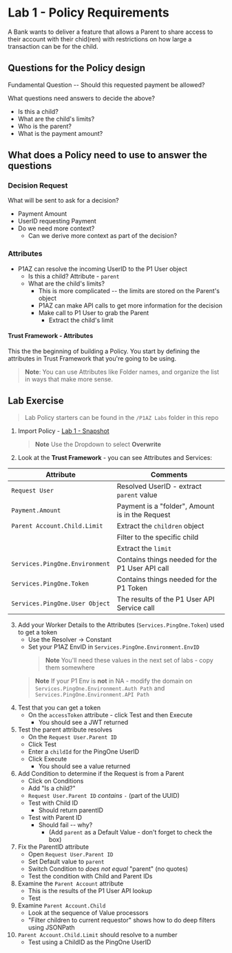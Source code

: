 # Lab 1 - Policy Requirements

A Bank wants to deliver a feature that allows a Parent to share access to their account with their chid(ren) with restrictions on how large a transaction can be for the child.

## Questions for the Policy design

Fundamental Question -- Should this requested payment be allowed?

What questions need answers to decide the above?

* Is this a child?
* What are the child's limits?
* Who is the parent?
* What is the payment amount?

## What does a Policy need to use to answer the questions

### Decision Request

What will be sent to ask for a decision?

* Payment Amount
* UserID requesting Payment
* Do we need more context?
  * Can we derive more context as part of the decision?

### Attributes

* P1AZ can resolve the incoming UserID to the P1 User object
  * Is this a child?
    Attribute - `parent`
  * What are the child's limits?
    * This is more complicated -- the limits are stored on the Parent's object
    * P1AZ can make API calls to get more information for the decision
    * Make call to P1 User to grab the Parent
      * Extract the child's limit

#### Trust Framework - Attributes

This the the beginning of building a Policy. You start by defining the attributes in Trust Framework that you're going to be using.

>**Note**: You can use Attributes like Folder names, and organize the list in ways that make more sense.

## Lab Exercise

>Lab Policy starters can be found in the `/P1AZ Labs` folder in this repo

1. Import Policy - [Lab 1 - Snapshot](./SKO2023-Lab1.snapshot)
    >**Note** Use the Dropdown to select **Overwrite**
2. Look at the **Trust Framework** - you can see Attributes and Services:

| Attribute | Comments |
| --- | --- |
| `Request User` | Resolved UserID - extract `parent` value |
| `Payment.Amount` | Payment is a "folder", Amount is in the Request |
| `Parent Account.Child.Limit` | Extract the `children` object |
| | Filter to the specific child |
| | Extract the `limit` |
| `Services.PingOne.Environment` | Contains things needed for the P1 User API call |
| `Services.PingOne.Token` | Contains things needed for the P1 Token |
| `Services.PingOne.User Object` | The results of the P1 User API Service call |

3. Add your Worker Details to the Attributes (`Services.PingOne.Token`) used to get a token  
    * Use the Resolver -> Constant
    * Set your P1AZ EnvID in `Services.PingOne.Environment.EnvID`
        >**Note** You'll need these values in the next set of labs - copy them somewhere
    >**Note** If your P1 Env is **not** in NA - modify the domain on `Services.PingOne.Environment.Auth Path` and `Services.PingOne.Environment.API Path`
4. Test that you can get a token  
    * On the `accessToken` attribute - click Test and then Execute  
        * You should see a JWT returned
5. Test the parent attribute resolves  
    * On the `Request User.Parent ID`  
    * Click Test  
    * Enter a `childId` for the PingOne UserID  
    * Click Execute  
        * You should see a value returned
6. Add Condition to determine if the Request is from a Parent  
    * Click on Conditions  
    * Add "Is a child?"  
    * `Request User.Parent ID` *contains* `-` (part of the UUID)  
    * Test with Child ID  
        * Should return parentID
    * Test with Parent ID  
        * Should fail -- why?
            * (Add `parent` as a Default Value - don't forget to check the box)
7. Fix the ParentID attribute  
    * Open `Request User.Parent ID`  
    * Set Default value to `parent`  
    * Switch Condition to *does not equal* "parent" (no quotes)  
    * Test the condition with Child and Parent IDs
8. Examine the `Parent Account` attribute  
    * This is the results of the P1 User API lookup  
    * Test  
9. Examine `Parent Account.Child`  
    * Look at the sequence of Value processors  
    * "Filter children to current requestor" shows how to do deep filters using JSONPath
10. `Parent Account.Child.Limit` should resolve to a number  
    * Test using a ChildID as the PingOne UserID
